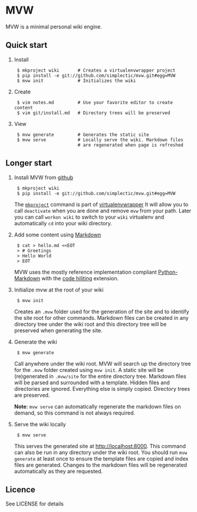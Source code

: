 
# MVW

MVW is a minimal personal wiki engine.

## Quick start
    
1. Install

        $ mkproject wiki       # Creates a virtualenvwrapper project
        $ pip install -e git://github.com/simplectic/mvw.git#egg=MVW
        $ mvw init             # Initializes the wiki 

2. Create

        $ vim notes.md         # Use your favorite editor to create content
        $ vim git/install.md   # Directory trees will be preserved

3. View

        $ mvw generate         # Generates the static site
        $ mvw serve            # Locally serve the wiki. Markdown files
                               # are regenerated when page is refreshed

## Longer start

1. Install MVW from [github][1]

        $ mkproject wiki 
        $ pip install -e git://github.com/simplectic/mvw.git#egg=MVW

    The [`mkproject`][3] command is part of [virtualenvwrapper][2]
    It will allow you to call `deactivate` when you are done and 
    remove `mvw` from your path.  Later you can call `workon wiki` 
    to switch to your `wiki` virtualenv and automatically `cd` into
    your wiki directory.


2. Add some content using [Markdown][4]

        $ cat > hello.md <<EOT
        > # Greetings
        > Hello World
        > EOT

    MVW uses the mostly reference implementation compliant 
    [Python-Markdown][5] with the [code hiliting][6] extension.
    
3. Initialize mvw at the root of your wiki

        $ mvw init

    Creates an `.mvw` folder used for the generation of the site
    and to identify the site root for other commands.  Markdown files 
    can be created in any directory tree under the wiki root and this
    directory tree will be preserved when generating the site.

4. Generate the wiki

        $ mvw generate

    Call anywhere under the wiki root. MVW will search up the directory 
    tree for the `.mvw` folder created using `mvw init`.  A static site
    will be (re)generated in `.mvw/site` for the entire directory tree. 
    Markdown files will be parsed and surrounded with a template. Hidden 
    files and directories are ignored. Everything else is simply copied. 
    Directory trees are preserved.
    
    **Note**: `mvw serve` can automatically regenerate the markdown files 
    on demand, so this command is not always required.

5. Serve the wiki locally

        $ mvw serve

    This serves the generated site at <http://localhost:8000>. This command
    can also be run in any directory under the wiki root.  You should run
    `mvw generate` at least once to ensure the template files are copied
    and index files are generated. Changes to the markdown files will
    be regenerated automatically as they are requested.


[1]: http://github.com/simplectic/mvw
[2]: http://www.doughellmann.com/docs/virtualenvwrapper/
[3]: http://www.doughellmann.com/docs/virtualenvwrapper/command_ref.html#project-directory-management
[4]: http://daringfireball.net/projects/markdown/
[5]: http://www.freewisdom.org/projects/python-markdown
[6]: /examples/code.html

## Licence
See LICENSE for details

